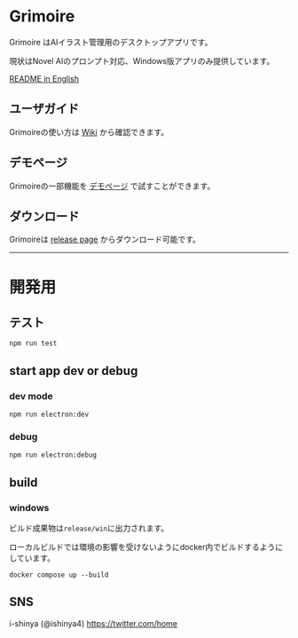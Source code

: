 # Grimoire

Grimoire はAIイラスト管理用のデスクトップアプリです。

現状はNovel AIのプロンプト対応、Windows版アプリのみ提供しています。

[README in English](./README_en.md)

## ユーザガイド

Grimoireの使い方は [Wiki](https://github.com/i-shinya/grimoire/wiki/Girmoire-User-Guide) から確認できます。

## デモページ

Grimoireの一部機能を [デモページ](https://i-shinya.github.io/grimoire/) で試すことができます。

## ダウンロード

Grimoireは [release page](https://github.com/i-shinya/grimoire/releases) からダウンロード可能です。

---

# 開発用

## テスト

```shell
npm run test
```

## start app dev or debug

### dev mode

```shell
npm run electron:dev
```

### debug

```shell
npm run electron:debug
```

## build

### windows

ビルド成果物は`release/win`に出力されます。

ローカルビルドでは環境の影響を受けないようにdocker内でビルドするようにしています。

```shell
docker compose up --build
```

## SNS

i-shinya (@ishinya4)
https://twitter.com/home
